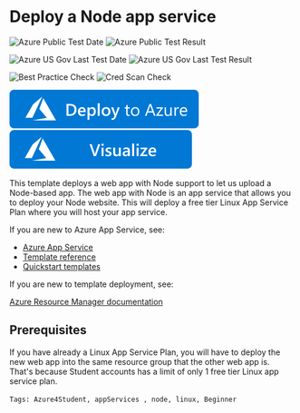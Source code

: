 # Deploy a Node app service

![Azure Public Test Date](https://azurequickstartsservice.blob.core.windows.net/badges/101-webapp-linux-node/PublicLastTestDate.svg)
![Azure Public Test Result](https://azurequickstartsservice.blob.core.windows.net/badges/101-webapp-linux-node/PublicDeployment.svg)

![Azure US Gov Last Test Date](https://azurequickstartsservice.blob.core.windows.net/badges/101-webapp-linux-node/FairfaxLastTestDate.svg)
![Azure US Gov Last Test Result](https://azurequickstartsservice.blob.core.windows.net/badges/101-webapp-linux-node/FairfaxDeployment.svg)

![Best Practice Check](https://azurequickstartsservice.blob.core.windows.net/badges/101-webapp-linux-node/BestPracticeResult.svg)
![Cred Scan Check](https://azurequickstartsservice.blob.core.windows.net/badges/101-webapp-linux-node/CredScanResult.svg)

[![Deploy To Azure](https://raw.githubusercontent.com/Azure/azure-quickstart-templates/master/1-CONTRIBUTION-GUIDE/images/deploytoazure.svg?sanitize=true)]("https://portal.azure.com/#create/Microsoft.Template/uri/https%3A%2F%2Fraw.githubusercontent.com%2FAzure%2Fazure-quickstart-templates%2Fmaster%2F101-webapp-linux-node%2Fazuredeploy.json")  [![Visualize](https://raw.githubusercontent.com/Azure/azure-quickstart-templates/master/1-CONTRIBUTION-GUIDE/images/visualizebutton.svg?sanitize=true)]("http://armviz.io/#/?load=https%3A%2F%2Fraw.githubusercontent.com%2FAzure%2Fazure-quickstart-templates%2Fmaster%2F101-webapp-linux-node%2Fazuredeploy.json")

This template deploys a web app with Node support to let us upload a Node-based app. The web app with Node is an app service that allows you to deploy your Node website. This will deploy a free tier Linux App Service Plan where you will host your app service.

If you are new to Azure App Service, see:

- [Azure App Service](https://azure.microsoft.com/services/app-service/web/)
- [Template reference](https://docs.microsoft.com/azure/templates/microsoft.web/allversions)
- [Quickstart templates](https://azure.microsoft.com/resources/templates/?resourceType=Microsoft.Compute&pageNumber=1&sort=Popular&term=web+apps)

If you are new to template deployment, see:

[Azure Resource Manager documentation](https://docs.microsoft.com/azure/azure-resource-manager/)

## Prerequisites

If you have already a Linux App Service Plan, you will have to deploy the new web app into the same resource group that the other web app is. That's because Student accounts has a limit of only 1 free tier Linux app service plan.

`Tags: Azure4Student, appServices , node, linux, Beginner`


